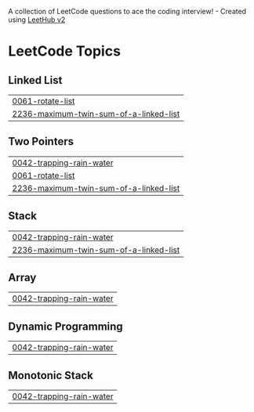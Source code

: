 A collection of LeetCode questions to ace the coding interview! - Created using [LeetHub v2](https://github.com/arunbhardwaj/LeetHub-2.0)
<!---LeetCode Topics Start-->
# LeetCode Topics
## Linked List
|  |
| ------- |
| [0061-rotate-list](https://github.com/sumiiii05/leetcode/tree/master/0061-rotate-list) |
| [2236-maximum-twin-sum-of-a-linked-list](https://github.com/sumiiii05/leetcode/tree/master/2236-maximum-twin-sum-of-a-linked-list) |
## Two Pointers
|  |
| ------- |
| [0042-trapping-rain-water](https://github.com/sumiiii05/leetcode/tree/master/0042-trapping-rain-water) |
| [0061-rotate-list](https://github.com/sumiiii05/leetcode/tree/master/0061-rotate-list) |
| [2236-maximum-twin-sum-of-a-linked-list](https://github.com/sumiiii05/leetcode/tree/master/2236-maximum-twin-sum-of-a-linked-list) |
## Stack
|  |
| ------- |
| [0042-trapping-rain-water](https://github.com/sumiiii05/leetcode/tree/master/0042-trapping-rain-water) |
| [2236-maximum-twin-sum-of-a-linked-list](https://github.com/sumiiii05/leetcode/tree/master/2236-maximum-twin-sum-of-a-linked-list) |
## Array
|  |
| ------- |
| [0042-trapping-rain-water](https://github.com/sumiiii05/leetcode/tree/master/0042-trapping-rain-water) |
## Dynamic Programming
|  |
| ------- |
| [0042-trapping-rain-water](https://github.com/sumiiii05/leetcode/tree/master/0042-trapping-rain-water) |
## Monotonic Stack
|  |
| ------- |
| [0042-trapping-rain-water](https://github.com/sumiiii05/leetcode/tree/master/0042-trapping-rain-water) |
<!---LeetCode Topics End-->
